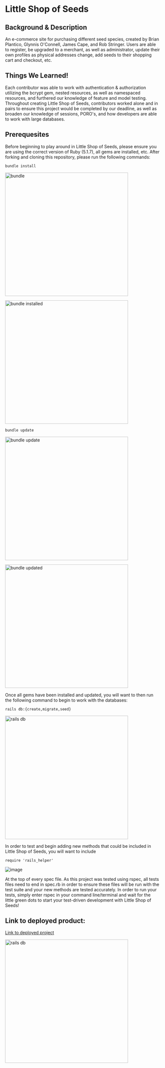 # Little Shop of Seeds

## Background & Description

An e-commerce site for purchasing different seed species, created by Brian Plantico, Glynnis O'Connell, James Cape, and Rob Stringer. Users are able to register, be upgraded to a merchant, as well as administrator, update their own profiles as physical addresses change, add seeds to their shopping cart and checkout, etc.

## Things We Learned!

Each contributor was able to work with authentication & authorization utilizing the bcrypt gem, nested resources, as well as namespaced resources, and furthered our knowledge of feature and model testing. Throughout creating Little Shop of Seeds, contributors worked alone and in pairs to ensure this project would be completed by our deadline, as well as broaden our knowledge of sessions, PORO's, and how developers are able to work with large databases.  

## Prerequesites

Before beginning to play around in Little Shop of Seeds, please ensure you are using the correct version of Ruby (5.1.7), all gems are installed, etc. After forking and cloning this repository, please run the following commands:

```
bundle install
```
<a><img src="https://user-images.githubusercontent.com/46202598/58635354-e801e400-82aa-11e9-84c5-cb2556c4ffd9.png" alt="bundle" width="400" ></a>


<a><img src="https://user-images.githubusercontent.com/46202598/58635415-0ec01a80-82ab-11e9-94c1-e319cd79b5dd.png" alt="bundle installed" width="400" ></a>

```
bundle update
```

<a><img src="https://user-images.githubusercontent.com/46202598/58635480-3b743200-82ab-11e9-9a52-dc36ece468a8.png" alt="bundle update" width="400" ></a>


<a><img src="https://user-images.githubusercontent.com/46202598/58635442-27c8cb80-82ab-11e9-8365-e33484533eff.png" alt="bundle updated" width="400" ></a>


Once all gems have been installed and updated, you will want to then run the following command to begin to work with the databases:

```
rails db:{create,migrate,seed}
```
<a><img src="https://user-images.githubusercontent.com/46202598/58635729-d66d0c00-82ab-11e9-8ccf-225c8337f318.png" alt="rails db" width="400" ></a>

In order to test and begin adding new methods that could be included in Little Shop of Seeds, you will want to include

```
require 'rails_helper'
```
![image](https://user-images.githubusercontent.com/46202598/58635779-f56b9e00-82ab-11e9-9111-8105e16a2d14.png)


At the top of every spec file. As this project was tested using rspec, all tests files need to end in spec.rb in order to ensure these files will be run with the test suite and your new methods are tested accurately. In order to run your tests, simply enter rspec in your command line/terminal and wait for the little green dots to start your test-driven development with Little Shop of Seeds!

## Link to deployed product:

[Link to deployed project](https://secret-beach-64798.herokuapp.com/)

<a><img src="https://user-images.githubusercontent.com/46202598/58635841-2350e280-82ac-11e9-95b4-e7aa28ff1fbb.png" alt="rails db" width="400" ></a>
